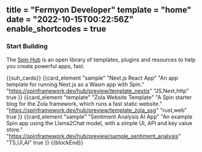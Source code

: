 title = "Fermyon Developer"
template = "home"
date = "2022-10-15T00:22:56Z"
enable_shortcodes = true
---

### Start Building

<p class="subtitle mb-5">The <a href="/hub">Spin Hub</a> is an open library of templates, plugins and resources to help you create powerful apps, fast.</p>

{{suh_cards}}
{{card_element "sample" "Next.js React App" "An app template for running Next.js as a Wasm app with Spin." "https://spinframework.dev/hub/preview/template_nextjs" "JS,Next,http" true }}
{{card_element "template" "Zola Website Template" "A Spin starter blog for the Zola framework, which runs a fast static website." "https://spinframework.dev/hub/preview/template_zola_ssg" "rust,web" true }}
{{card_element "sample" "Sentiment Analysis AI App" "An example Spin app using the Llama2Chat model, with a simple UI, API and key value store." "https://spinframework.dev/hub/preview/sample_sentiment_analysis" "TS,UI,AI" true }}
{{blockEnd}}